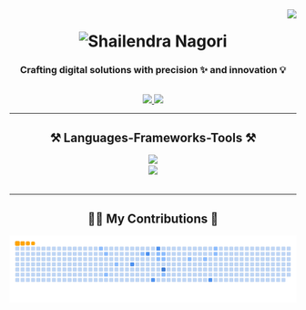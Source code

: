 <img align="right" src="https://visitor-badge.laobi.icu/badge?page_id=Shelunagori.Shelunagori&left_color=red&right_color=green&left_text=Visitors" />

<h1 align="center">
<img src="https://readme-typing-svg.herokuapp.com?font=Fira+Code&duration=1000&pause=1000&color=F71F13&center=true&vCenter=true&random=false&width=435&lines=Hi+There!+%F0%9F%91%8B;I'm+Shailendra;Software+Engineer" alt="Shailendra Nagori" />
</h1>

<h3 align="center">Crafting digital solutions with precision ✨ and innovation 💡</h3>
<br />
<div align="center">   
  <a href="[https://linkedin.com/in/pedro-sales-muniz](https://www.linkedin.com/in/shailendranagori/)" target="_blank">
    <img src="https://img.shields.io/badge/LinkedIn-0077B5?style=for-the-badge&logo=linkedin&logoColor=white" target="_blank" />
  </a>
  <a href="mailto:shailendranagori7@gmail.com">
    <img src="https://img.shields.io/badge/Gmail-333333?style=for-the-badge&logo=gmail&logoColor=red" />
  </a>
</div>
 <hr/>
 
<h2 align="center">⚒️ Languages-Frameworks-Tools ⚒️</h2>

<div align="center">
  <img src="https://skillicons.dev/icons?i=nodejs,javascript,typescript,express,php,mongodb,mysql,redis" />  
  <br />
  <img src="https://skillicons.dev/icons?i=firebase,aws,gcp,docker,github,git,vscode" />
    <br />
</div>
<br/>
<hr/>
<div align="center">
  <h2>👨‍💻 My Contributions 🐍</h2>
  
  <img alt="snake eating shailendra's contributions" src="https://github.com/Shelunagori/Shelunagori/blob/output/github-contribution-grid-snake.gif" />
  <br/>
</div>
